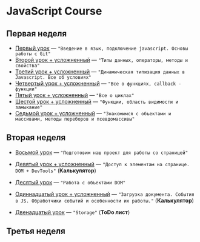 # JavaScript Course

## Первая неделя 

* [Первый урок](https://github.com/sergeevsite/JavaScript_13/tree/lesson01) — `"Введение в язык, подключение javascript. Основы работы с Git"`
* [Второй урок + усложненный](https://github.com/sergeevsite/JavaScript_13/tree/lesson02) — `"Типы данных, операторы, методы и свойства"`
* [Третий урок + усложненный](https://github.com/sergeevsite/JavaScript_13/tree/lesson03) — `"Динамическая типизация данных в Javascript. Все об условиях"`
* [Четвертый урок + усложненный](https://github.com/sergeevsite/JavaScript_13/tree/lesson04) — `"Все о функциях, callback - функции"`
* [Пятый урок + усложненный](https://github.com/sergeevsite/JavaScript_13/tree/lesson05) — `"Все о циклах"`
* [Шестой урок + усложненный](https://github.com/sergeevsite/JavaScript_13/tree/lesson06) — `"Функции, область видимости и замыкание"`
* [Седьмой урок + усложненный](https://github.com/sergeevsite/JavaScript_13/tree/lesson07) — `"Знакомимся с объектами и массивами, методы переборов и псевдомассивы"`

## Вторая неделя 

* [Восьмой урок](https://github.com/sergeevsite/JavaScript_13/tree/lesson08) — `"Подготовим наш проект для работы со страницей"`

* [Девятый урок + усложненный](https://github.com/sergeevsite/JavaScript_13/tree/lesson09) — `"Доступ к элементам на странице. DOM + DevTools"` (**Калькулятор**)
* [Десятый урок](https://github.com/sergeevsite/JavaScript_13/tree/lesson10) — `"Работа с объектами DOM"`
* [Одиннадцатый урок + усложненный](https://github.com/sergeevsite/JavaScript_13/tree/lesson11) — `"Загрузка документа. События в JS. Обработчики событий и особенности их работы."` (**Калькулятор**)
* [Двенадцатый урок](https://github.com/sergeevsite/JavaScript_13/tree/lesson12) — `"Storage"` (**ToDo лист**)

## Третья неделя 

